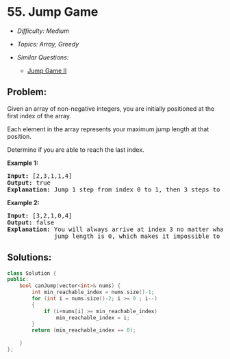 # 55. Jump Game

* *Difficulty: Medium*

* *Topics: Array, Greedy*

* *Similar Questions:*

  * [Jump Game II](./tests/jump-game.md)

## Problem:

<p>Given an array of non-negative integers, you are initially positioned at the first index of the array.</p>

<p>Each element in the array represents your maximum jump length at that position.</p>

<p>Determine if you are able to reach the last index.</p>

<p><strong>Example 1:</strong></p>

<pre>
<strong>Input:</strong> [2,3,1,1,4]
<strong>Output:</strong> true
<strong>Explanation:</strong> Jump 1 step from index 0 to 1, then 3 steps to the last index.
</pre>

<p><strong>Example 2:</strong></p>

<pre>
<strong>Input:</strong> [3,2,1,0,4]
<strong>Output:</strong> false
<strong>Explanation:</strong> You will always arrive at index 3 no matter what. Its maximum
&nbsp;            jump length is 0, which makes it impossible to reach the last index.
</pre>

## Solutions:

```c++
class Solution {
public:
    bool canJump(vector<int>& nums) {
        int min_reachable_index = nums.size()-1;
        for (int i = nums.size()-2; i >= 0 ; i--)
        {
            if (i+nums[i] >= min_reachable_index)
                min_reachable_index = i;
        }
        return (min_reachable_index == 0);
        
    }
};
```
